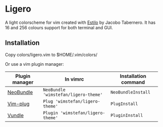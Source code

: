 # Ligero
A light colorscheme for vim created with [Estilo](https://github.com/jacoborus/estilo/) by Jacobo Tabernero.
It has 16 and 256 colours support for both terminal and GUI.

## Installation
Copy colors/ligero.vim to $HOME/.vim/colors/

Or use a vim plugin manager:

| Plugin manager                                         | In vimrc                         | Installation command |
|--------------------------------------------------------|----------------------------------|----------------------|
| [NeoBundle](https://github.com/Shougo/neobundle.vim)   | `NeoBundle 'wimstefan/ligero-theme'` | `NeoBundleInstall`     |
| [Vim-plug](https://github.com/junegunn/vim-plug)       | `Plug 'wimstefan/ligero-theme'`      | `PlugInstall`          |
| [Vundle](https://github.com/gmarik/Vundle.vim)         | `Plugin 'wimstefan/ligero-theme'`    | `PluginInstall`        |
